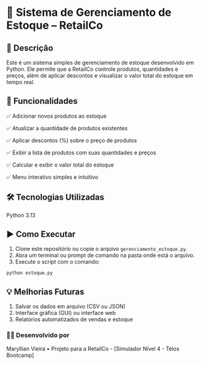 # 🛒 Sistema de Gerenciamento de Estoque – RetailCo

## 📜 Descrição
Este é um sistema simples de gerenciamento de estoque desenvolvido em Python. Ele permite que a RetailCo controle produtos, quantidades e preços, além de aplicar descontos e visualizar o valor total do estoque em tempo real.

## 🚀 Funcionalidades
✅ Adicionar novos produtos ao estoque

✅ Atualizar a quantidade de produtos existentes

✅ Aplicar descontos (%) sobre o preço de produtos

✅ Exibir a lista de produtos com suas quantidades e preços

✅ Calcular e exibir o valor total do estoque

✅ Menu interativo simples e intuitivo

## 🛠️ Tecnologias Utilizadas
Python 3.13

## ▶️ Como Executar
1. Clone este repositório ou copie o arquivo `gerenciamento_estoque.py`.
2. Abra um terminal ou prompt de comando na pasta onde está o arquivo.
3. Execute o script com o comando:

```
python estoque.py
```

## 💡 Melhorias Futuras
1. Salvar os dados em arquivo (CSV ou JSON)
2. Interface gráfica (GUI) ou interface web
3. Relatórios automatizados de vendas e estoque

### 👩‍💻 Desenvolvido por
Maryllian Vieira • Projeto para a RetailCo - [Simulador Nível 4 - Télos Bootcamp]
